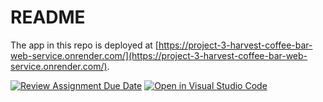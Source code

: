 # README

The app in this repo is deployed at [https://project-3-harvest-coffee-bar-web-service.onrender.com/](https://project-3-harvest-coffee-bar-web-service.onrender.com/).

[![Review Assignment Due Date](https://classroom.github.com/assets/deadline-readme-button-24ddc0f5d75046c5622901739e7c5dd533143b0c8e959d652212380cedb1ea36.svg)](https://classroom.github.com/a/apcvbojB)
[![Open in Visual Studio Code](https://classroom.github.com/assets/open-in-vscode-718a45dd9cf7e7f842a935f5ebbe5719a5e09af4491e668f4dbf3b35d5cca122.svg)](https://classroom.github.com/online_ide?assignment_repo_id=12489274&assignment_repo_type=AssignmentRepo)
